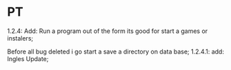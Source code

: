 # PT
1.2.4:
Add:
Run a program out of the form its good for start a games or instalers;

Before all bug deleted i go start a save a directory on data base;
1.2.4.1:
add:
Ingles Update;

